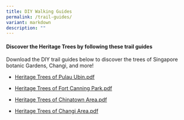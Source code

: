 ```yaml
---
title: DIY Walking Guides
permalink: /trail-guides/
variant: markdown
description: ""
---
```

<h4><strong>Discover the Heritage Trees by following these trail guides</strong></h4>
<p>Download the DIY trail guides below to discover the trees of Singapore
botanic Gardens, Changi, and more!</p>
<ul data-tight="true" class="tight">
<li>
<p><a href="/files/Explore Page/NPARKS_DIY_Trail_Ubin_FA.pdf" rel="noopener noreferrer nofollow" target="_blank">Heritage Trees of Pulau Ubin.pdf</a>
</p>
</li>
<li>
<p><a href="/files/Explore Page/NPARKS_DIY_Trail_Fort_Canning_FA.pdf" rel="noopener noreferrer nofollow" target="_blank">Heritage Trees of Fort Canning Park.pdf</a>
</p>
</li>
<li>
<p><a href="/files/Explore Page/NPARKS_DIY_Trail_Chinatown_FA.pdf" rel="noopener noreferrer nofollow" target="_blank">Heritage Trees of Chinatown Area.pdf</a>
</p>
</li>
<li>
<p><a href="/files/Explore Page/NPARKS_DIY_Trail_Changi_FA.pdf" rel="noopener noreferrer nofollow" target="_blank">Heritage Trees of Changi Area.pdf</a>
</p>
</li>
</ul>
<p></p>
